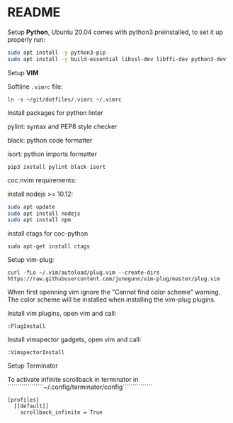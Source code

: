 # README

Setup **Python**, Ubuntu 20.04 comes with python3 preinstalled, to set it up properly run:
```bash
sudo apt install -y python3-pip
sudo apt install -y build-essential libssl-dev libffi-dev python3-dev
```


Setup **VIM**

Softline `.vimrc` file:
```
ln -s ~/git/dotfiles/.vimrc ~/.vimrc
```

Install packages for python linter 

pylint: syntax and PEP8 style checker

black: python code formatter

isort: python imports formatter

```
pip3 install pylint black isort
```

coc.nvim requirements:

install nodejs >= 10.12:
```bash
sudo apt update
sudo apt install nodejs
sudo apt install npm
```

install ctags for coc-python
```
sudo apt-get install ctags
```

Setup vim-plug:
```
curl -fLo ~/.vim/autoload/plug.vim --create-dirs https://raw.githubusercontent.com/junegunn/vim-plug/master/plug.vim
```

When first openning vim ignore the "Cannot find color scheme" warning. The color scheme will be installed when installing the vim-plug plugins.

Install vim plugins, open vim and call:
```
:PlugInstall
```

Install vimspector gadgets, open vim and call:
```
:VimspectorInstall
```
Setup Terminator

To activate infinite scrollback in terminator in ``````````````````~/.config/terminator/config```````````````
```
[profiles]
  [[default]]
    scrollback_infinite = True
